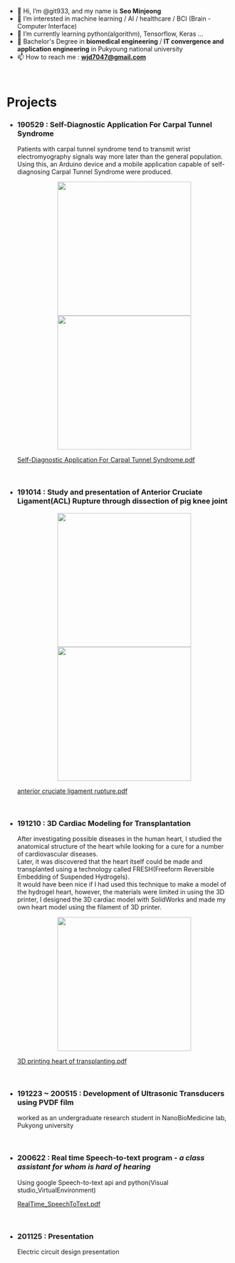 - 👋 Hi, I’m @git933, and my name is **Seo Minjeong**
- 👀 I’m interested in machine learning / AI / healthcare / BCI (Brain - Computer Interface)
- 🌱 I’m currently learning python(algorithm), Tensorflow, Keras ...
- 💞️ Bachelor's Degree in **biomedical engineering** / **IT convergence and application engineering** in Pukyoung national university
- 📫 How to reach me : **wjd7047@gmail.com**

<br>

# Projects

- ### 190529 : Self-Diagnostic Application For Carpal Tunnel Syndrome
  Patients with carpal tunnel syndrome tend to transmit wrist electromyography signals way more later than the general population.<br>
  Using this, an Arduino device and a mobile application capable of self-diagnosing Carpal Tunnel Syndrome were produced.
  
  <center>
    <img src="https://user-images.githubusercontent.com/51781415/167855242-34d50fba-5545-4802-8865-046e71de95d7.png" width="300" height="300"/>
  </center>
  
  <center>
    <img src="https://user-images.githubusercontent.com/51781415/167855278-14a7a7f3-4df7-4067-b4a1-d81688e36ade.png" width="300" height="300"/>
  </center>
  
  
     [Self-Diagnostic Application For Carpal Tunnel Syndrome.pdf](https://github.com/git933/git933/files/8598229/Self-Diagnostic.Application.For.Carpal.Tunnel.Syndrome.pdf)

<br>



- ### 191014 : Study and presentation of Anterior Cruciate Ligament(ACL) Rupture through dissection of pig knee joint
  
  <center>
    <img src="[https://user-images.githubusercontent.com/51781415/167855278-14a7a7f3-4df7-4067-b4a1-d81688e36ade.png](https://user-images.githubusercontent.com/51781415/169266324-902e5630-4759-412b-ae55-9e0e2434e43f.png)" width="300" height="300"/>
  </center>

  <center>
    <img src="[https://user-images.githubusercontent.com/51781415/167855278-14a7a7f3-4df7-4067-b4a1-d81688e36ade.png](https://user-images.githubusercontent.com/51781415/169266334-aed18a7c-c103-4d7b-b4eb-446b0bdf196c.png)" width="300" height="300"/>
  </center>
  
  
  [anterior cruciate ligament rupture.pdf](https://github.com/git933/git933/files/8698817/anterior.cruciate.ligament.rupture.pdf)


<br>

- ### 191210 : 3D Cardiac Modeling for Transplantation

  After investigating possible diseases in the human heart, I studied the anatomical structure of the heart while looking for a cure for a number of cardiovascular diseases.<br>
  Later, it was discovered that the heart itself could be made and transplanted using a technology called FRESH(Freeform Reversible Embedding 
of Suspended Hydrogels). <br>
  It would have been nice if I had used this technique to make a model of the hydrogel heart, however, the materials were limited in using the 3D printer, I designed the 3D cardiac model with SolidWorks and made my own heart model using the filament of 3D printer.

  <center>
    <img src="https://user-images.githubusercontent.com/51781415/168454646-f49756ec-8ac1-491b-b92c-4c1778769c52.png" width="300" height="300"/>
  </center>

  [3D printing heart of transplanting.pdf](https://github.com/git933/git933/files/8598241/3D.printing.heart.of.transplanting.pdf)

<br>



- ### 191223 ~ 200515 : Development of Ultrasonic Transducers using PVDF film

  worked as an undergraduate research student in NanoBioMedicine lab, Pukyong university

<br>

- ### 200622 : Real time Speech-to-text program - *a class assistant for whom is hard of hearing*

  Using google Speech-to-text api and python(Visual studio_VirtualEnvironment)

  [RealTime_SpeechToText.pdf](https://github.com/git933/git933/files/8638018/RealTime_SpeechToText.pdf)

<br>

- ### 201125 : Presentation

  Electric circuit design presentation

<!---
git933/git933 is a ✨ special ✨ repository because its `README.md` (this file) appears on your GitHub profile.
You can click the Preview link to take a look at your changes.
--->
